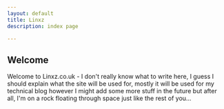 ```yaml
---
layout: default
title: Linxz
description: index page

---
```


## Welcome

Welcome to Linxz.co.uk - I don't really know what to write here, I guess I should explain what the site will be used for, mostly it will be used for my technical blog however I might add some more stuff in the future but after all, I'm on a rock floating through space just like the rest of you...
